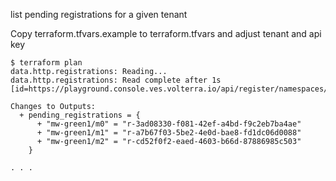 
list pending registrations for a given tenant

Copy terraform.tfvars.example to terraform.tfvars and adjust tenant and api key

```
$ terraform plan
data.http.registrations: Reading...
data.http.registrations: Read complete after 1s [id=https://playground.console.ves.volterra.io/api/register/namespaces/system/listregistrationsbystate]

Changes to Outputs:
  + pending_registrations = {
      + "mw-green1/m0" = "r-3ad08330-f081-42ef-a4bd-f9c2eb7ba4ae"
      + "mw-green1/m1" = "r-a7b67f03-5be2-4e0d-bae8-fd1dc06d0088"
      + "mw-green1/m2" = "r-cd52f0f2-eaed-4603-b66d-87886985c503"
    }

. . .
```

